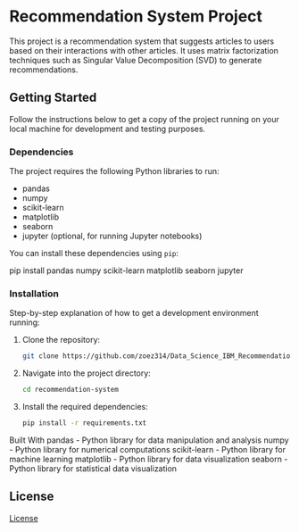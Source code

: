 # Recommendation System Project

This project is a recommendation system that suggests articles to users based on their interactions with other articles. It uses matrix factorization techniques such as Singular Value Decomposition (SVD) to generate recommendations.

## Getting Started

Follow the instructions below to get a copy of the project running on your local machine for development and testing purposes.

### Dependencies

The project requires the following Python libraries to run:

- pandas
- numpy
- scikit-learn
- matplotlib
- seaborn
- jupyter (optional, for running Jupyter notebooks)

You can install these dependencies using `pip`:

pip install pandas numpy scikit-learn matplotlib seaborn jupyter


### Installation

Step-by-step explanation of how to get a development environment running:

1. Clone the repository:

   ```bash
   git clone https://github.com/zoez314/Data_Science_IBM_Recommendation_Systems.git
   
2. Navigate into the project directory:

   ```bash
   cd recommendation-system

3. Install the required dependencies:

    ```bash
   pip install -r requirements.txt

Built With
pandas - Python library for data manipulation and analysis
numpy - Python library for numerical computations
scikit-learn - Python library for machine learning
matplotlib - Python library for data visualization
seaborn - Python library for statistical data visualization


## License

[License](LICENSE.txt)
